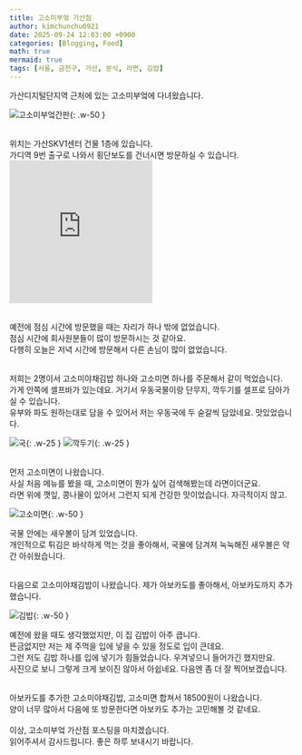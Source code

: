 ```yaml
---
title: 고소미부엌 가산점
author: kimchunchu0921
date: 2025-09-24 12:03:00 +0900
categories: [Blogging, Food]
math: true
mermaid: true
tags: [서울, 금천구, 가산, 분식, 라면, 김밥]
---
```


가산디지털단지역 근처에 있는 고소미부엌에 다녀왔습니다. 

![고소미부엌간판](/assets/img/post/2025-09/9.jpeg){: .w-50 }

<br/>
위치는 가산SKV1센터 건물 1층에 있습니다. <br/>
가디역 9번 출구로 나와서 횡단보도를 건너시면 방문하실 수 있습니다.<br/>

<div style="display: flex; justify-content: start; align-items: center; width: 100%; "><iframe src="https://www.google.com/maps/embed?pb=!1m18!1m12!1m3!1d3166.152226898536!2d126.87582978718562!3d37.48073395701754!2m3!1f0!2f0!3f0!3m2!1i1024!2i768!4f13.1!3m3!1m2!1s0x357b6100322832e5%3A0x88bdd5a27a714da3!2z6rOg7IaM66-467aA7JeMIOqwgOyCsOygkA!5e0!3m2!1sko!2skr!4v1758685884600!5m2!1sko!2skr" width="50%"  style="aspect-ratio: 1 / 1; border:0;" allowfullscreen="" loading="lazy" referrerpolicy="no-referrer-when-downgrade"></iframe></div>

<br/>

예전에 점심 시간에 방문했을 때는 자리가 하나 밖에 없었습니다. <br/>
점심 시간에 회사원분들이 많이 방문하시는 것 같아요.<br/>
다행히 오늘은 저녁 시간에 방문해서 다른 손님이 많이 없었습니다.<br/>


<br/>
저희는 2명이서 고소미야채김밥 하나와 고소미면 하나를 주문해서 같이 먹었습니다.<br/>
가게 안쪽에 셀프바가 있는데요. 거기서 우동국물이랑 단무지, 깍두기를 셀프로 담아가실 수 있습니다.<br/>
유부와 파도 원하는대로 담을 수 있어서 저는 우동국에 두 숟갈씩 담았네요. 맛있었습니다.<br/>

![국](/assets/img/post/2025-09/10.jpeg){: .w-25 } 
![깍두기](/assets/img/post/2025-09/11.jpeg){: .w-25 } 


<br/>
먼저 고소미면이 나왔습니다.<br/> 
사실 처음 메뉴를 봤을 때, 고소미면이 뭔가 싶어 검색해봤는데 라면이더군요. <br/>
라면 위에 깻잎, 콩나물이 있어서 그런지 되게 건강한 맛이었습니다. 자극적이지 않고. <br/>

![고소미면](/assets/img/post/2025-09/7.jpeg){: .w-50 } 

국물 안에는 새우볼이 담겨 있었습니다.<br/> 개인적으로 튀김은 바삭하게 먹는 것을 좋아해서, 국물에 담겨져 눅눅해진 새우볼은 약간 아쉬웠습니다. <br/>

<br/>
다음으로 고소미야채김밥이 나왔습니다. 제가 아보카도를 좋아해서, 아보카도까지 추가했습니다.<br/>


![김밥](/assets/img/post/2025-09/8.jpeg){: .w-50 } 

예전에 왔을 때도 생각했었지만, 이 집 김밥이 아주 큽니다.<br/>
뜬금없지만 저는 제 주먹을 입에 넣을 수 있을 정도로 입이 큰데요. <br/>
그런 저도 김밥 하나를 입에 넣기가 힘들었습니다. 우겨넣으니 들어가긴 했지만요. <br/> 
사진으로 보니 그렇게 크게 보이진 않아서 아쉽네요. 다음엔 좀 더 잘 찍어보겠습니다.<br/>


<br/> 
아보카도를 추가한 고소미야채김밥, 고소미면 합쳐서 18500원이 나왔습니다.<br/>
양이 너무 많아서 다음에 또 방문한다면 아보카도 추가는 고민해볼 것 같네요.<br/> 

<br/> 
이상, 고소미부엌 가산점 포스팅을 마치겠습니다. <br/> 
읽어주셔서 감사드립니다. 좋은 하루 보내시기 바랍니다.
